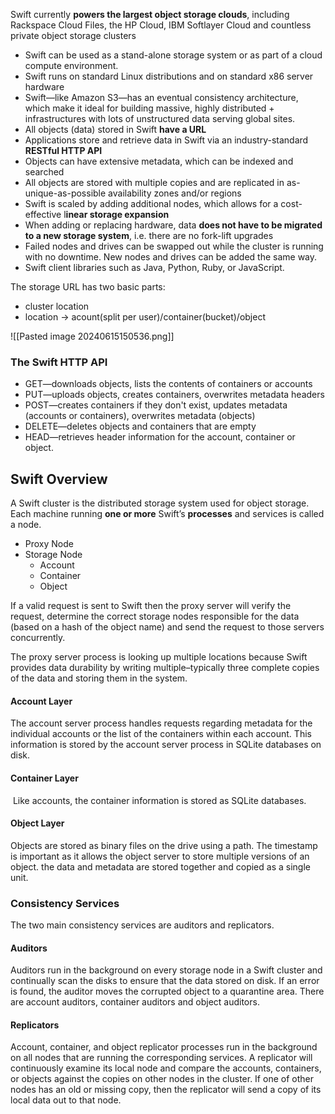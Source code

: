 Swift currently **powers the largest object storage clouds**, including Rackspace Cloud Files, the HP Cloud, IBM Softlayer Cloud and countless private object storage clusters
- Swift can be used as a stand-alone storage system or as part of a cloud compute environment.
- Swift runs on standard Linux distributions and on standard x86 server hardware
- Swift—like Amazon S3—has an eventual consistency architecture, which make it ideal for building massive, highly distributed + infrastructures with lots of unstructured data serving global sites.
- All objects (data) stored in Swift **have a URL**
- Applications store and retrieve data in Swift via an industry-standard **RESTful HTTP API**
- Objects can have extensive metadata, which can be indexed and searched
- All objects are stored with multiple copies and are replicated in as-unique-as-possible availability zones and/or regions
- Swift is scaled by adding additional nodes, which allows for a cost-effective l**inear storage expansion**
- When adding or replacing hardware, data **does not have to be migrated to a new storage system**, i.e. there are no fork-lift upgrades
- Failed nodes and drives can be swapped out while the cluster is running with no downtime. New nodes and drives can be added the same way.
- Swift client libraries such as Java, Python, Ruby, or JavaScript.

The storage URL has two basic parts:
- cluster location
- location -> acount(split per user)/container(bucket)/object

![[Pasted image 20240615150536.png]]

### The Swift HTTP API
- GET—downloads objects, lists the contents of containers or accounts
- PUT—uploads objects, creates containers, overwrites metadata headers
- POST—creates containers if they don't exist, updates metadata (accounts or containers), overwrites metadata (objects)
- DELETE—deletes objects and containers that are empty
- HEAD—retrieves header information for the account, container or object.

## Swift Overview
A Swift cluster is the distributed storage system used for object storage. Each machine running **one or more** Swift’s **processes** and services is called a node.
- Proxy Node
- Storage Node
	- Account
	- Container
	- Object

If a valid request is sent to Swift then the proxy server will verify the request, determine the correct storage nodes responsible for the data (based on a hash of the object name) and send the request to those servers concurrently.

The proxy server process is looking up multiple locations because Swift provides data durability by writing multiple–typically three complete copies of the data and storing them in the system.

#### Account Layer
The account server process handles requests regarding metadata for the individual accounts or the list of the containers within each account. This information is stored by the account server process in SQLite databases on disk.

#### Container Layer
 Like accounts, the container information is stored as SQLite databases.
 
#### Object Layer
Objects are stored as binary files on the drive using a path. The timestamp is important as it allows the object server to store multiple versions of an object. the data and metadata are stored together and copied as a single unit.

### Consistency Services
The two main consistency services are auditors and replicators.

#### Auditors
Auditors run in the background on every storage node in a Swift cluster and continually scan the disks to ensure that the data stored on disk. If an error is found, the auditor moves the corrupted object to a quarantine area.
There are account auditors, container auditors and object auditors.

#### Replicators
Account, container, and object replicator processes run in the background on all nodes that are running the corresponding services. A replicator will continuously examine its local node and compare the accounts, containers, or objects against the copies on other nodes in the cluster. If one of other nodes has an old or missing copy, then the replicator will send a copy of its local data out to that node.


